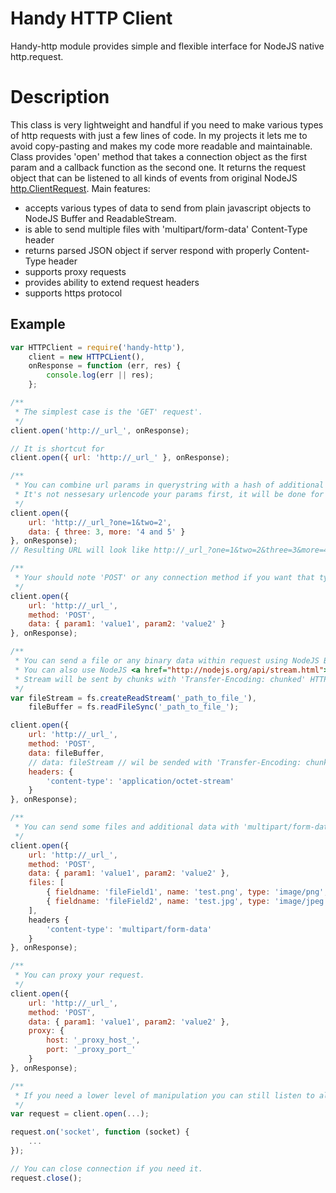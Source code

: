 Handy HTTP Client
============

Handy-http module provides simple and flexible interface for NodeJS native <a htref="http://nodejs.org/api/http.html#http_http_request_options_callback">http.request<a>.

Description
============

This class is very lightweight and handful if you need to make various types of http requests with just a few lines of code.
In my projects it lets me to avoid copy-pasting and makes my code more readable and maintainable.
Class provides 'open' method that takes a connection object as the first param and a callback function as the second one.
It returns the request object that can be listened to all kinds of events from original NodeJS <a href="http://nodejs.org/api/http.html#http_class_http_clientrequest">http.ClientRequest</a>.
Main features:
- accepts various types of data to send from plain javascript objects to NodeJS Buffer and ReadableStream.
- is able to send multiple files with 'multipart/form-data' Content-Type header
- returns parsed JSON object if server respond with properly Content-Type header
- supports proxy requests
- provides ability to extend request headers
- supports https protocol

Example
------------
```javascript
var HTTPClient = require('handy-http'),
    client = new HTTPCLient(),
    onResponse = function (err, res) {
        console.log(err || res);
    };

/**
 * The simplest case is the 'GET' request'.
 */
client.open('http://_url_', onResponse);

// It is shortcut for
client.open({ url: 'http://_url_' }, onResponse);

/**
 * You can combine url params in querystring with a hash of additional params
 * It's not nessesary urlencode your params first, it will be done for you.
 */
client.open({
    url: 'http://_url_?one=1&two=2',
    data: { three: 3, more: '4 and 5' }
}, onResponse);
// Resulting URL will look like http://_url_?one=1&two=2&three=3&more=4%20and%205'

/**
 * Your should note 'POST' or any connection method if you want that type of request.
 */
client.open({
    url: 'http://_url_',
    method: 'POST',
    data: { param1: 'value1', param2: 'value2' }
}, onResponse);

/**
 * You can send a file or any binary data within request using NodeJS Buffer as data value.
 * You can also use NodeJS <a href="http://nodejs.org/api/stream.html">Stream-like</a> object, for example <a href="http://nodejs.org/api/fs.html#fs_class_fs_readstream">fs.ReadStream</a>
 * Stream will be sent by chunks with 'Transfer-Encoding: chunked' HTTP-header
 */
var fileStream = fs.createReadStream('_path_to_file_'),
    fileBuffer = fs.readFileSync('_path_to_file_');

client.open({
    url: 'http://_url_',
    method: 'POST',
    data: fileBuffer,
    // data: fileStream // wil be sended with 'Transfer-Encoding: chunked' HTTP-header,
    headers: {
        'content-type': 'application/octet-stream'
    }
}, onResponse);

/**
 * You can send some files and additional data with 'multipart/form-data' Content-Type header.
 */
client.open({
    url: 'http://_url_',
    method: 'POST',
    data: { param1: 'value1', param2: 'value2' },
    files: [
        { fieldname: 'fileField1', name: 'test.png', type: 'image/png', value: file1Buffer },
        { fieldname: 'fileField2', name: 'test.jpg', type: 'image/jpeg', value: file2Buffer }
    ],
    headers {
        'content-type': 'multipart/form-data'
    }
}, onResponse);

/**
 * You can proxy your request.
 */
client.open({
    url: 'http://_url_',
    method: 'POST',
    data: { param1: 'value1', param2: 'value2' },
    proxy: {
        host: '_proxy_host_',
        port: '_proxy_port_'
    }
}, onResponse);

/**
 * If you need a lower level of manipulation you can still listen to all events provided by native NodeJS <a href="http://nodejs.org/api/http.html#http_class_http_clientrequest">http.ClientRequest</a>.
 */
var request = client.open(...);

request.on('socket', function (socket) {
    ...
});

// You can close connection if you need it.
request.close();

```
